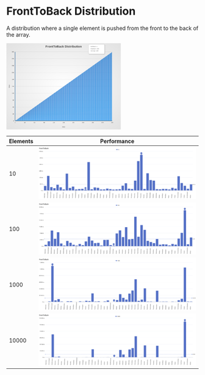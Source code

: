 # FrontToBack Distribution

A distribution where a single element is pushed from the front to the back of the array.

[<img src="../../images/distribution/FrontToBack.svg" width="300" alt="FrontToBack Distribution">](../../images/distribution/FrontToBack.svg)

| Elements | Performance                                                                                                                                                                    |
| -------- | ------------------------------------------------------------------------------------------------------------------------------------------------------------------------------ |
| 10       | [<img src="../../images/perf/distribution/FrontToBack_cat_a_series_s_10$_bars.svg" width="600">](../../images/perf/distribution/FrontToBack_cat_a_series_s_10$_bars.svg)       |
| 100      | [<img src="../../images/perf/distribution/FrontToBack_cat_a_series_s_100$_bars.svg" width="600">](../../images/perf/distribution/FrontToBack_cat_a_series_s_100$_bars.svg)     |
| 1000     | [<img src="../../images/perf/distribution/FrontToBack_cat_a_series_s_1000$_bars.svg" width="600">](../../images/perf/distribution/FrontToBack_cat_a_series_s_1000$_bars.svg)   |
| 10000    | [<img src="../../images/perf/distribution/FrontToBack_cat_a_series_s_10000$_bars.svg" width="600">](../../images/perf/distribution/FrontToBack_cat_a_series_s_10000$_bars.svg) |